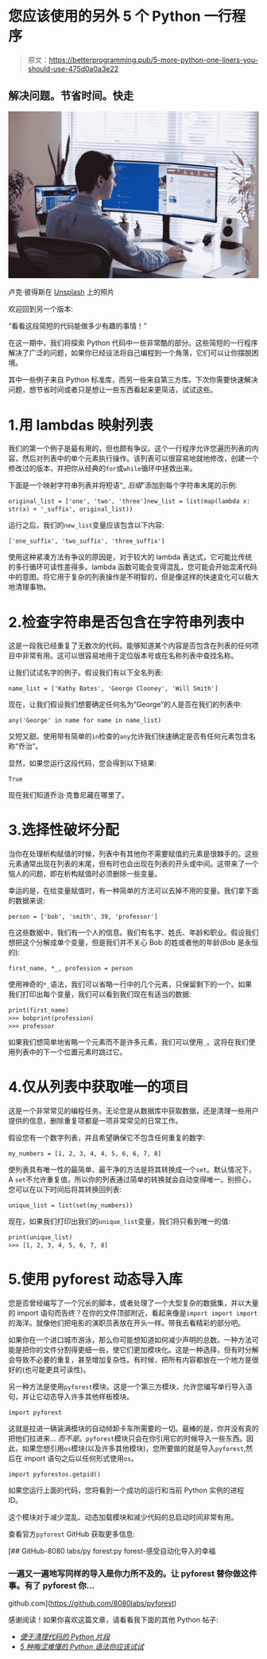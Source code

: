 # 您应该使用的另外 5 个 Python 一行程序

> 原文：<https://betterprogramming.pub/5-more-python-one-liners-you-should-use-475d0a0a3e22>

## 解决问题。节省时间。快走

![](img/594971b4ed44c0f3c3915b3ccc6e8cfe.png)

卢克·彼得斯在 [Unsplash](https://unsplash.com/s/photos/developer?utm_source=unsplash&utm_medium=referral&utm_content=creditCopyText) 上的照片

欢迎回到另一个版本:

“看看这段简短的代码能做多少有趣的事情！”

在这一期中，我们将探索 Python 代码中一些非常酷的部分。这些简短的一行程序解决了广泛的问题，如果你已经设法将自己编程到一个角落，它们可以让你摆脱困境。

其中一些例子来自 Python 标准库，而另一些来自第三方库。下次你需要快速解决问题，想节省时间或者只是想让一些东西看起来更简洁，试试这些。

# 1.用 lambdas 映射列表

我们的第一个例子是最有用的，但也颇有争议。这个一行程序允许您遍历列表的内容，然后对列表中的单个元素执行操作。该列表可以很容易地就地修改，创建一个修改过的版本，并把你从经典的`for`或`while`循环中拯救出来。

下面是一个映射字符串列表并将短语“*_ 后缀*”添加到每个字符串末尾的示例:

```
original_list = ['one', 'two', 'three']new_list = list(map(lambda x: str(x) + '_suffix', original_list))
```

运行之后，我们的`new_list`变量应该包含以下内容:

```
['one_suffix', 'two_suffix', 'three_suffix']
```

使用这种紧凑方法有争议的原因是，对于较大的 lambda 表达式，它可能比传统的多行循环可读性差得多。lambda 函数可能会变得混乱，您可能会开始混淆代码中的意图。将它用于复杂的列表操作是不明智的，但是像这样的快速变化可以极大地清理事物。

# 2.检查字符串是否包含在字符串列表中

这是一段我已经重复了无数次的代码。能够知道某个内容是否包含在列表的任何项目中非常有用。这可以很容易地用于定位版本号或在名称列表中查找名称。

让我们试试名字的例子。假设我们有以下全名列表:

```
name_list = ['Kathy Bates', 'George Clooney', 'Will Smith']
```

现在，让我们假设我们想要确定任何名为“George”的人是否在我们的列表中:

```
any('George' in name for name in name_list)
```

又短又甜。使用带有简单的`in`检查的`any`允许我们快速确定是否有任何元素包含名称“乔治”。

显然，如果您运行这段代码，您会得到以下结果:

```
True
```

现在我们知道乔治·克鲁尼藏在哪里了。

# 3.选择性破坏分配

当你在处理析构赋值的时候，列表中有其他你不需要赋值的元素是很棘手的。这些元素通常出现在列表的末尾，但有时也会出现在列表的开头或中间。这带来了一个恼人的问题，即在析构赋值时必须删除一些变量。

幸运的是，在给变量赋值时，有一种简单的方法可以去掉不用的变量。我们拿下面的数据来说:

```
person = ['bob', 'smith', 39, 'professor']
```

在这些数据中，我们有一个人的信息。我们有名字、姓氏、年龄和职业。假设我们想把这个分解成单个变量，但是我们并不关心 Bob 的姓或者他的年龄(Bob 是永恒的):

```
first_name, *_, profession = person
```

使用神奇的`*_`语法，我们可以省略一行中的几个元素，只保留剩下的一个。如果我们打印出每个变量，我们可以看到我们现在有适当的数据:

```
print(first_name)
>>> bobprint(profession)
>>> professor
```

如果我们想简单地省略一个元素而不是许多元素，我们可以使用`_`。这将在我们使用列表中的下一个位置元素时跳过它。

# 4.仅从列表中获取唯一的项目

这是一个非常常见的编程任务。无论您是从数据库中获取数据，还是清理一些用户提供的信息，删除重复项都是一项非常常见的日常工作。

假设您有一个数字列表，并且希望确保它不包含任何重复的数字:

```
my_numbers = [1, 2, 3, 4, 4, 5, 6, 6, 7, 8]
```

使列表具有唯一性的最简单、最干净的方法是将其转换成一个`set`。默认情况下，A `set`不允许重复值，所以你的列表通过简单的转换就会自动变得唯一。别担心，您可以在以下时间后将其转换回列表:

```
unique_list = list(set(my_numbers))
```

现在，如果我们打印出我们的`unique_list`变量，我们将只看到唯一的值:

```
print(unique_list)
>>> [1, 2, 3, 4, 5, 6, 7, 8]
```

# 5.使用 pyforest 动态导入库

您是否曾经编写了一个冗长的脚本，或者处理了一个大型复杂的数据集，并以大量的 import 语句而告终？在你的文件顶部附近，看起来像是`import import import`的海洋。就像他们把电影的演职员表放在开头一样。带我去看精彩的部分吧。

如果你在一个进口城市游泳，那么你可能想知道如何减少声明的总数。一种方法可能是把你的文件分割得更细一些，使它们更加模块化。这是一种选择，但有时分解会导致不必要的重复，甚至增加复杂性。有时候，把所有内容都放在一个地方是很好的(也可能更具可读性)。

另一种方法是使用`pyforest`模块。这是一个第三方模块，允许您编写单行导入语句，并让它动态导入许多其他样板模块。

```
import pyforest
```

这就是拉进一辆装满模块的自动倾卸卡车所需要的一切。最棒的是，你并没有真的把他们拉进来… *而不是*。`pyforest`模块只会在你引用它的时候导入一些东西。因此，如果您想引用`os`模块(以及许多其他模块)，您所要做的就是导入`pyforest`,然后在 import 语句之后以任何形式使用`os`。

```
import pyforestos.getpid()
```

如果您运行上面的代码，您将看到一个成功的运行和当前 Python 实例的进程 ID。

这个模块对于减少混乱、动态加载模块和减少代码的总启动时间非常有用。

查看官方`pyforest` GitHub 获取更多信息:

[](https://github.com/8080labs/pyforest) [## GitHub-8080 labs/py forest:py forest-感受自动化导入的幸福

### 一遍又一遍地写同样的导入是你力所不及的。让 pyforest 替你做这件事。有了 pyforest 你…

github.com](https://github.com/8080labs/pyforest) 

感谢阅读！如果你喜欢这篇文章，请看看我下面的其他 Python 帖子:

*   [*便于清理代码的 Python 片段*](/handy-python-snippets-for-cleaner-code-a1e2c5d39a0d)
*   [*5 种晦涩难懂的 Python 语法你应该试试*](/obscure-python-syntax-you-should-try-831dbc96777e)